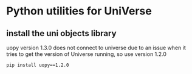# Python utilities for UniVerse

## install the uni objects library
uopy version 1.3.0 does not connect to universe due to an issue when it tries to get the version of Universe running, so
use version 1.2.0
```bash
pip install uopy==1.2.0
```